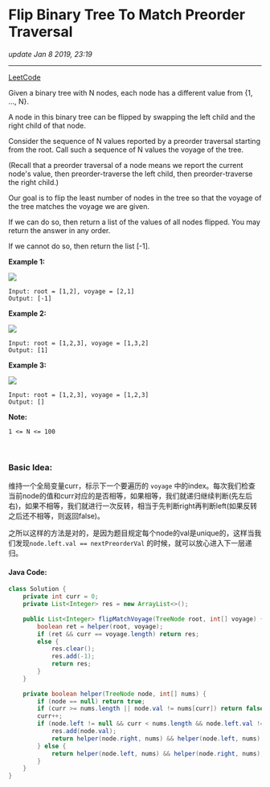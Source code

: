 # Flip Binary Tree To Match Preorder Traversal
_update Jan 8 2019, 23:19_

---
[LeetCode](https://leetcode.com/problems/flip-binary-tree-to-match-preorder-traversal/)

Given a binary tree with N nodes, each node has a different value from {1, ..., N}.

A node in this binary tree can be flipped by swapping the left child and the right child of that node.

Consider the sequence of N values reported by a preorder traversal starting from the root.  Call such a sequence of N values the voyage of the tree.

(Recall that a preorder traversal of a node means we report the current node's value, then preorder-traverse the left child, then preorder-traverse the right child.)

Our goal is to flip the least number of nodes in the tree so that the voyage of the tree matches the voyage we are given.

If we can do so, then return a list of the values of all nodes flipped.  You may return the answer in any order.

If we cannot do so, then return the list [-1].

 

**Example 1:**

![](https://assets.leetcode.com/uploads/2019/01/02/1219-01.png)

    Input: root = [1,2], voyage = [2,1]
    Output: [-1]

**Example 2:**

![](https://assets.leetcode.com/uploads/2019/01/02/1219-02.png)

    Input: root = [1,2,3], voyage = [1,3,2]
    Output: [1]
    
**Example 3:**

![](https://assets.leetcode.com/uploads/2019/01/02/1219-02.png)

    Input: root = [1,2,3], voyage = [1,2,3]
    Output: []
 
**Note:**

`1 <= N <= 100`

<br/>

### Basic Idea:
维持一个全局变量curr，标示下一个要遍历的 `voyage` 中的index。每次我们检查当前node的值和curr对应的是否相等，如果相等，我们就递归继续判断(先左后右)，如果不相等，我们就进行一次反转，相当于先判断right再判断left(如果反转之后还不相等，则返回false)。

之所以这样的方法是对的，是因为题目规定每个node的val是unique的，这样当我们发现`node.left.val == nextPreorderVal` 的时候，就可以放心进入下一层递归。

#### Java Code:
```java
class Solution {
    private int curr = 0;
    private List<Integer> res = new ArrayList<>();
    
    public List<Integer> flipMatchVoyage(TreeNode root, int[] voyage) {
        boolean ret = helper(root, voyage);
        if (ret && curr == voyage.length) return res;
        else {
            res.clear();
            res.add(-1);
            return res;
        }
    }
    
    private boolean helper(TreeNode node, int[] nums) {
        if (node == null) return true;
        if (curr >= nums.length || node.val != nums[curr]) return false;
        curr++;
        if (node.left != null && curr < nums.length && node.left.val != nums[curr]) {
            res.add(node.val);
            return helper(node.right, nums) && helper(node.left, nums);
        } else {
            return helper(node.left, nums) && helper(node.right, nums);
        }
    }
}
```

